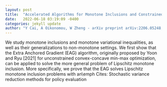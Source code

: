 ```yaml
---
layout: post
title:  "Accelerated Algorithms for Monotone Inclusions and Constrained Nonconvex-Nonconcave Min-Max Optimization"
date:   2022-06-18 03:19:09 -0400
categories: jekyll update
author: "Y Cai, A Oikonomou, W Zheng - arXiv preprint arXiv:2206.05248, 2022"
---
```

We study monotone inclusions and monotone variational inequalities, as well as their generalizations to non-monotone settings. We first show that the Extra Anchored Gradient (EAG) algorithm, originally proposed by Yoon and Ryu [2021] for unconstrained convex-concave min-max optimization, can be applied to solve the more general problem of Lipschitz monotone inclusion. More specifically, we prove that the EAG solves Lipschitz monotone inclusion problems with an\emph  Cites: Stochastic variance reduction methods for policy evaluation